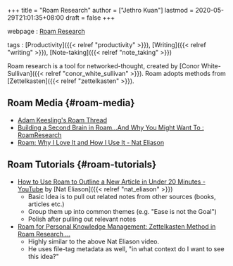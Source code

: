 +++
title = "Roam Research"
author = ["Jethro Kuan"]
lastmod = 2020-05-29T21:01:35+08:00
draft = false
+++

webpage
: [Roam Research](https://roamresearch.com)

tags
: [Productivity]({{< relref "productivity" >}}), [Writing]({{< relref "writing" >}}), [Note-taking]({{< relref "note_taking" >}})

Roam research is a tool for networked-thought, created by [Conor
White-Sullivan]({{< relref "conor_white_sullivan" >}}). Roam adopts methods from [Zettelkasten]({{< relref "zettelkasten" >}}).

## Roam Media {#roam-media}

- [Adam Keesling's Roam Thread](https://twitter.com/adam%5Fkeesling/status/1196864424725774336)
- [Building a Second Brain in Roam...And Why You Might Want To :
  RoamResearch](https://reddit.com/r/RoamResearch/comments/eho7de/building%5Fa%5Fsecond%5Fbrain%5Fin%5Froamand%5Fwhy%5Fyou%5Fmight)
- [Roam: Why I Love It and How I Use It - Nat Eliason](https://www.nateliason.com/blog/roam)

## Roam Tutorials {#roam-tutorials}

- [How to Use Roam to Outline a New Article in Under 20 Minutes -
  YouTube](https://www.youtube.com/watch?v=RvWic15iXjk) by [Nat Eliason]({{< relref "nat_eliason" >}})
  - Basic Idea is to pull out related notes from other sources (books,
    articles etc.)
  - Group them up into common themes (e.g. "Ease is not the Goal")
  - Polish after pulling out relevant notes
- [Roam for Personal Knowledge Management: Zettelkasten Method in Roam
  Research ...](https://www.youtube.com/watch?v=ljyo%5FWAJevQ)
  - Highly similar to the above Nat Eliason video.
  - He uses file-tag metadata as well, "in what context do I want to
    see this idea?"
